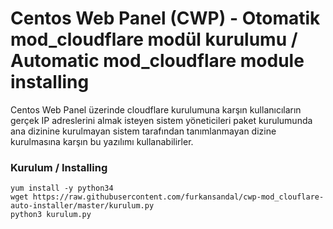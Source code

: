 # Centos Web Panel (CWP) - Otomatik mod_cloudflare modül kurulumu / Automatic mod_cloudflare module installing


Centos Web Panel üzerinde cloudflare kurulumuna karşın kullanıcıların gerçek IP adreslerini almak isteyen sistem yöneticileri paket kurulumunda ana dizinine kurulmayan sistem tarafından tanımlanmayan dizine kurulmasına karşın bu yazılımı kullanabilirler.


### Kurulum / Installing
```
yum install -y python34
wget https://raw.githubusercontent.com/furkansandal/cwp-mod_clouflare-auto-installer/master/kurulum.py
python3 kurulum.py
```
